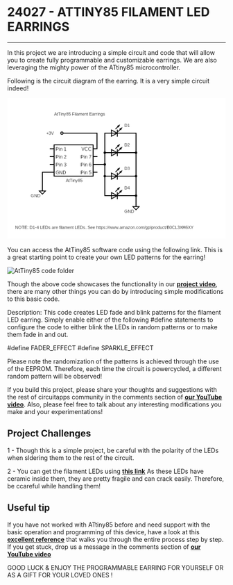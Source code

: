 # 24027 - ATTINY85 FILAMENT LED EARRINGS
---

In this project we are introducing a simple circuit and code that will allow you to create fully programmable and customizable earrings. We are also leveraging the mighty power of the ATtiny85 microcontroller.

Following is the circuit diagram of the earring. It is a very simple circuit indeed!

![Filament LED earring circuit](./AtTiny85_earrings_24027.png)

You can access the AtTiny85 software code using the following link. This is a great starting point to create your own LED patterns for the earring!

![AtTiny85 code folder](./attiny85_code_24027)

Though the above code showcases the functionality in our **<u>[project video][1]</u>**, there are many other things you can do by introducing simple modifications to this basic code.

Description: This code creates LED fade and blink patterns for the filament LED earring. Simply enable either of the following #define statements to configure the code to either blink the LEDs in random patterns or to make them fade in and out.
  
#define FADER_EFFECT
#define SPARKLE_EFFECT
  
Please note the randomization of the patterns is achieved through the use of the EEPROM. Therefore, each time the circuit is powercycled, a different random pattern will be observed! 
  
If you build this project, please share your thoughts and suggestions with the rest of circuitapps community in the comments section of **<u>[our YouTube video][1]</u>**. Also, please feel free to talk about any interesting modifications you make and your experimentations!

## Project Challenges
1 - Though this is a simple project, be careful with the polarity of the LEDs when sldering them to the rest of the circuit.

2 - You can get the filament LEDs using **<u>[this link][3]</u>** As these LEDs have ceramic inside them, they are pretty fragile and can crack easily. Therefore, be ccareful while handling them!

## Useful tip

If you have not worked with ATtiny85 before and need support with the basic operation and programming of this device, have a look at this **<u>[excellent reference][2]</u>** that walks you through the entire process step by step. If you get stuck, drop us a message in the comments section of **<u>[our YouTube video][1]</u>**


GOOD LUCK & ENJOY THE PROGRAMMABLE EARRING FOR YOURSELF OR AS A GIFT FOR YOUR LOVED ONES !


[1]: https://youtu.be/szZ8kH5_06M

[2]: https://circuitdigest.com/microcontroller-projects/programming-attiny85-microcontroller-ic-using-arduin

[3]: https://www.amazon.com/gp/product/B0CL3XH6XY